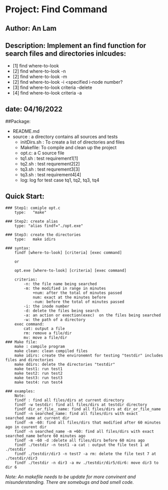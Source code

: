 # Project: Find Command
## Author: An Lam
## Description: Implement an find function for search files and directories inlcudes:
- [1]	find where-to-look
- [2]	find where-to-look -n <specific name>
- [2]	find where-to-look -m <specified number of minutes>
- [2]	find where-to-look -i <specified i-node number?
- [3]	find where-to-look criteria -delete
- [4]	find where-to-look criteria -a
## date: 04/16/2022

##Package:
- README.md
- source  : a directory contains all sources and tests
	- initDirs.sh : To create a list of directories and files 
	- Makefile:	To compile and clean up the project
	- opt.c:	a C source file
	- tq1.sh : test requirement1[1]
	- tq2.sh : test requrement2[2]
	- tq3.sh : test requrement3[3]
	- tq3.sh : test requirement4[4] 
	- log: log for test case tq1, tq2, tq3, tq4

## Quick Start:
	### Step1: comiple opt.c
		type:	"make"
	
	### Step2: create alias
		type: "alias findf="./opt.exe"

	### Step3: create the directories 
		type:	make idirs

	### syntax:
		findf [where-to-look] [criteria] [exec command]

		or

		opt.exe [where-to-look] [criteria] [exec command]

		criterias: 
			-n: the file name being searched
			-m: the modified in range in minutes
				+num: after the total of minutes passed
				num: exact at the minutes before
				-num: before the total of minutes passed
			-i: the inode number
			-d: delete the files being search
			-a: an action or exection(exec)  on the files being searched
			-w: the path of a directory 
		exec command:
			cat: output a file
			rm: remove a file/dir
			mv: move a file/dir
	### Make file:
		make : compile program
		make clean: clean compiled files
		make idirs: create the environemnt for testing "testdir" includes files and directories
		make ddirs: delete the directories "testdir"
		make test1: run test1
		make test2: run test2
		make test3: run test3
		make test4: run test4
			 
	### examples:
		Note: 
		findf : find all files/dirs at current directory
		findf -w testdir: find all files/dirs at testdir directory
		findf dir_or_file__name: find all files/dirs at dir_or_file_name
		findf -n searched_name: find all files/dirs with exact searched_name at current dir
		findf -m -60: find all files/dirs that modified after 60 minutes ago in cuurent dir
		findf -n searched_name -m +60: find all files/dirs with exact searched_name before 60 minutes ago
		findf -m -60 -d :delete all files/dirs before 60 mins ago
		findf ./testdir -n test1 -a cat : output the file test 1 at ./testdir
		findf ./testdir/dir3 -n test7 -a rm: delete the file test 7 at ./testdir/dir3 
		findf ./testdir -n dir3 -a mv ./testdir/dir5/dir6: move dir3 to dir 6
 
*Note: An makefile needs to be update for more convinent and misunderstanding. There are somebugs and bad smell code.*
